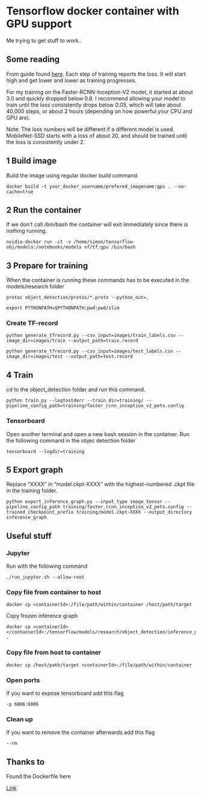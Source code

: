 # Tensorflow docker container with GPU support
Me trying to get stuff to work..

## Some reading
From guide found [here](https://github.com/EdjeElectronics/TensorFlow-Object-Detection-API-Tutorial-Train-Multiple-Objects-Windows-10).
Each step of training reports the loss. It will start high and get lower and lower as training progresses.

For my training on the Faster-RCNN-Inception-V2 model, it started at about 3.0 and quickly dropped below 0.8. I recommend allowing your model to train until the loss consistently drops below 0.05, which will take about 40,000 steps, or about 2 hours (depending on how powerful your CPU and GPU are). 

Note: The loss numbers will be different if a different model is used. MobileNet-SSD starts with a loss of about 20, and should be trained until the loss is consistently under 2.

## 1 Build image
Build the image using regular docker build command.

```
docker build -t your_docker_username/prefered_imagename:gpu . --no-cache=true
```

## 2 Run the container
If we don't call /bin/bash the container will exit immediately since there is nothing running.
```
nvidia-docker run -it -v /home/simon/tensorflow-obj/models:/notebooks/models nf/tf:gpu /bin/bash
```

## 3 Prepare for training

When the container is running these commands has to be executed in the models/research folder

```
protoc object_detection/protos/*.proto --python_out=.

export PYTHONPATH=$PYTHONPATH:pwd:pwd/slim
```

### Create TF-record
```
python generate_tfrecord.py --csv_input=images/train_labels.csv --image_dir=images/train --output_path=train.record

python generate_tfrecord.py --csv_input=images/test_labels.csv --image_dir=images/test --output_path=test.record
```

## 4 Train
cd to the object_detection folder and run this command.
```
python train.py --logtostderr --train_dir=training/ --pipeline_config_path=training/faster_rcnn_inception_v2_pets.config
```

### Tensorboard
Open another terminal and open a new bash session in the container.
Run the following command in the objec detection folder
```
tensorboard --logdir=training
```

## 5 Export graph
Replace “XXXX” in “model.ckpt-XXXX” with the highest-numbered .ckpt file in the training folder.

```
python export_inference_graph.py --input_type image_tensor --pipeline_config_path training/faster_rcnn_inception_v2_pets.config --trained_checkpoint_prefix training/model.ckpt-XXXX --output_directory inference_graph
```

## Useful stuff

### Jupyter

Run with the following command
```
./run_jupyter.sh --allow-root
```

### Copy file from container to host
```
docker cp <containerId>:/file/path/within/container /host/path/target
```
Copy frozen inference graph
```
docker cp <containerId></containerId>:/tensorflow/models/research/object_detection/inference_graph/frozen_inference_graph.pb .
```

### Copy file from host to container
```
docker cp /host/path/target <containerId>:/file/path/within/container
```

### Open ports
If you want to expose tensorboard add this flag
```
-p 6006:6006
```

### Clean up
If you want to remove the container afterwards add this flag
```
--rm
```

## Thanks to
Found the Dockerfile here

[Link](https://github.com/sofwerx/tensorflow-object-detection-docker/tree/master/gpu_docker)